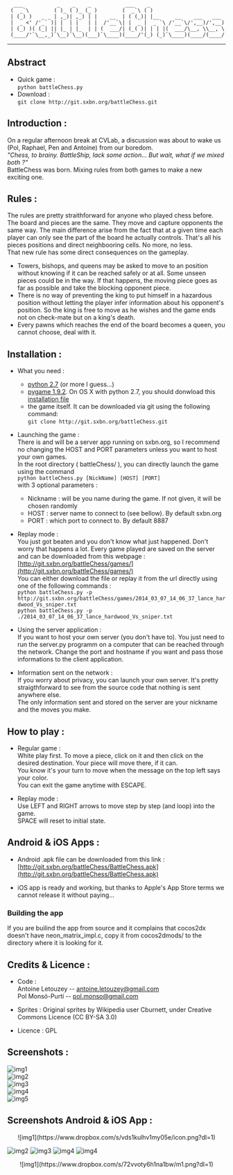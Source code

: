       ___           _    _    _           ___    _                        
     (  _`\        ( )_ ( )_ (_ )        (  _`\ ( )                       
     | (_) )   _ _ | ,_)| ,_) | |    __  | ( (_)| |__     __    ___   ___ 
     |  _ <' /'_` )| |  | |   | |  /'__`\| |  _ |  _ `\ /'__`\/',__)/',__)
     | (_) )( (_| || |_ | |_  | | (  ___/| (_( )| | | |(  ___/\__, \\__, \
     (____/'`\__,_)`\__)`\__)(___)`\____)(____/'(_) (_)`\____)(____/(____/
  

---
  
  
## Abstract 
- Quick game :  
	`python battleChess.py`  
- Download :  
	`git clone http://git.sxbn.org/battleChess.git`  


## Introduction :  
On a regular afternoon break at CVLab, a discussion was about to wake us (Pol, Raphael, Pen and Antoine) from our boredom.  
_"Chess, to brainy. BattleShip, lack some action... But wait, what if we mixed both ?"_  
BattleChess was born. Mixing rules from both games to make a new exciting one.



## Rules :  
The rules are pretty straithforward for anyone who played chess before. The board and pieces are the same. They move and capture opponents the same way. The main difference arise from the fact that at a given time each player can only see the part of the board he actually controls. That's all his pieces positions and direct neighbooring cells. No more, no less.  
That new rule has some direct consequences on the gameplay.  

- Towers, bishops, and queens may be asked to move to an position without knowing if it can be reached safely or at all. Some unseen pieces could be in the way. If that happens, the moving piece goes as far as possible and take the blocking opponent piece.  
- There is no way of preventing the king to put himself in a hazardous position without letting the player infer information about his opponent's position. So the king is free to move as he wishes and the game ends not on check-mate but on a king's death.  
- Every pawns which reaches the end of the board becomes a queen, you cannot choose, deal with it.  


## Installation : 

- What you need :
	* [python 2.7](https://www.python.org/downloads/) (or more I guess...)
	* [pygame 1.9.2](http://www.pygame.org/download.shtml). On OS X with python 2.7, you should donwload this [installation file](http://www.pygame.org/ftp/pygame-1.9.2pre-py2.7-macosx10.7.mpkg.zip)
	* the game itself. It can be downloaded via git using the following command:  
	```git clone http://git.sxbn.org/battleChess.git```

- Launching the game :  
	There is and will be a server app running on sxbn.org, so I recommend no changing the HOST and PORT parameters unless you want to host your own games.  
	In the root directory ( battleChess/ ), you can directly launch the game using the command  
	```python battleChess.py [NickName] [HOST] [PORT]```  
	with 3 optional parameters :  
	* Nickname : will be you name during the game. If not given, it will be chosen randomly  
	* HOST     : server name to connect to (see bellow). By default sxbn.org  
	* PORT     : which port to connect to. By default 8887  
 

- Replay mode :  
	You just got beaten and you don't know what just happened. Don't worry that happens a lot. Every game played are saved on the server and can be downloaded from this webpage : [http://git.sxbn.org/battleChess/games/](http://git.sxbn.org/battleChess/games/)  
	You can either download the file or replay it from the url directly using one of the following commands :  
	`python battleChess.py -p http://git.sxbn.org/battleChess/games/2014_03_07_14_06_37_lance_hardwood_Vs_sniper.txt`  
	`python battleChess.py -p ./2014_03_07_14_06_37_lance_hardwood_Vs_sniper.txt`

- Using the server application :  
	If you want to host your own server (you don't have to). You just need to run the server.py programm on a computer that can be reached through the network. Change the port and hostname if you want and pass those informations to the client application.

- Information sent on the network :  
	If you worry about privacy, you can launch your own server. It's pretty straigthforward to see from the source code that nothing is sent anywhere else.  
	The only information sent and stored on the server are your nickname and the moves you make.


## How to play :


- Regular game :  
	White play first. To move a piece, click on it and then click on the desired destination. Your piece will move there, if it can.  
	You know it's your turn to move when the message on the top left says your color.  
	You can exit the game anytime with ESCAPE.  

- Replay mode :  
	Use LEFT and RIGHT arrows to move step by step (and loop) into the game.  
	SPACE will reset to initial state.  


## Android & iOS Apps :


- Android .apk file can be downloaded from this link : [http://git.sxbn.org/battleChess/BattleChess.apk](http://git.sxbn.org/battleChess/BattleChess.apk)

- iOS app is ready and working, but thanks to Apple's App Store terms we cannot release it without paying...


### Building the app

If you are builind the app from source and it complains that cocos2dx doesn't have neon_matrix_impl.c, copy it from cocos2dmods/ to the directory where it is looking for it.


## Credits & Licence :


- Code :  
	Antoine Letouzey -- [antoine.letouzey@gmail.com](antoine.letouzey@gmail.com)    
	Pol Monsó-Purtí  -- [pol.monso@gmail.com](pol.monso@gmail.com)  

- Sprites :
	Original sprites by Wikipedia user Cburnett, under Creative Commons Licence (CC BY-SA 3.0)

- Licence : GPL

## Screenshots :
![img1](http://sxbn.org/~antoine/git/battlechess/1.jpg)  
![img2](http://sxbn.org/~antoine/git/battlechess/2.jpg)  
![img3](http://sxbn.org/~antoine/git/battlechess/3.jpg)  
![img4](http://sxbn.org/~antoine/git/battlechess/4.jpg)  
![img5](http://sxbn.org/~antoine/git/battlechess/5.jpg)  

## Screenshots Android & iOS App :

<center> ![img1](https://www.dropbox.com/s/vds1kulhv1my05e/icon.png?dl=1) </center>

![img2](https://www.dropbox.com/s/n4b25d7113u910l/m2.png?dl=1)
![img3](https://www.dropbox.com/s/fuuz4w5b7d2amco/m3.png?dl=1)
![img4](https://www.dropbox.com/s/cwtly4znbsj0n4t/m5.png?dl=1)
![img4](https://www.dropbox.com/s/mwi5b705eks01ky/m4.png?dl=1)
<center> ![img1](https://www.dropbox.com/s/72vvoty6h1na1bw/m1.png?dl=1) </center>

